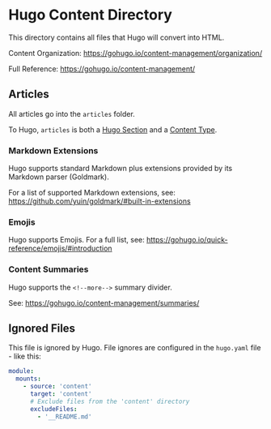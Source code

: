 # Hugo Content Directory

This directory contains all files that Hugo will convert into HTML.

Content Organization: <https://gohugo.io/content-management/organization/>

Full Reference: <https://gohugo.io/content-management/>

## Articles

All articles go into the `articles` folder.

To Hugo, `articles` is both a [Hugo Section](https://gohugo.io/content-management/sections/) and a [Content Type](https://gohugo.io/content-management/types/).

### Markdown Extensions

Hugo supports standard Markdown plus extensions provided by its Markdown parser (Goldmark).

For a list of supported Markdown extensions, see: <https://github.com/yuin/goldmark/#built-in-extensions>

### Emojis

Hugo supports Emojis. For a full list, see: <https://gohugo.io/quick-reference/emojis/#introduction>

### Content Summaries

Hugo supports the `<!--more-->` summary divider.

See: <https://gohugo.io/content-management/summaries/>

## Ignored Files

This file is ignored by Hugo. File ignores are configured in the `hugo.yaml` file - like this:

```yaml
module:
  mounts:
    - source: 'content'
      target: 'content'
      # Exclude files from the 'content' directory
      excludeFiles:
        - '__README.md'
```
